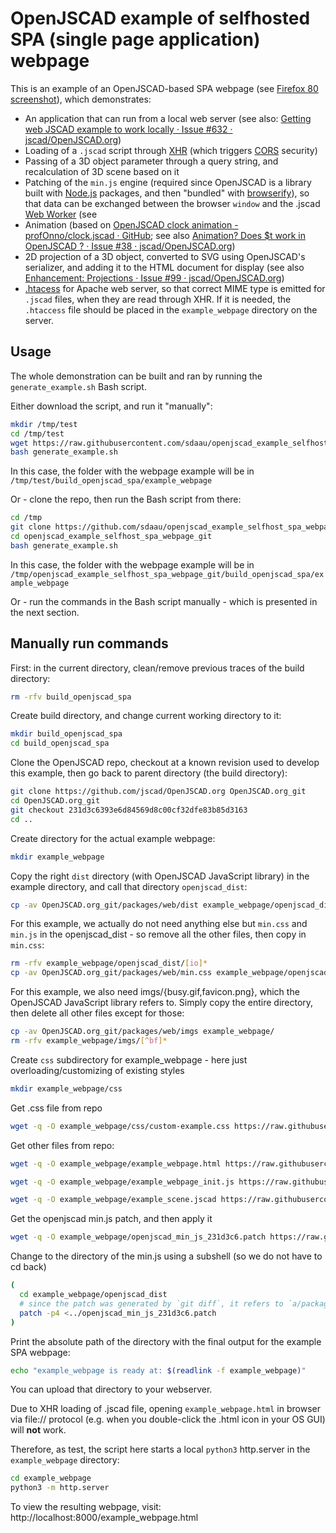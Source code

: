 # OpenJSCAD example of selfhosted SPA (single page application) webpage

This is an example of an OpenJSCAD-based SPA webpage (see [Firefox 80 screenshot](https://github.com/sdaau/openjscad_example_selfhost_spa_webpage/blob/master/_files/spa_screenshot.png)), which demonstrates:

* An application that can run from a local web server (see also: [Getting web JSCAD example to work locally · Issue #632 · jscad/OpenJSCAD.org](https://github.com/jscad/OpenJSCAD.org/issues/632))
* Loading of a `.jscad` script through [XHR](https://en.wikipedia.org/wiki/XMLHttpRequest) (which triggers [CORS](https://en.wikipedia.org/wiki/Cross-origin_resource_sharing) security)
* Passing of a 3D object parameter through a query string, and recalculation of 3D scene based on it
* Patching of the `min.js` engine (required since OpenJSCAD is a library built with [Node.js](https://en.wikipedia.org/wiki/Node.js) packages, and then "bundled" with [browserify](http://browserify.org/)), so that data can be exchanged between the browser `window` and the .jscad [Web Worker](https://developer.mozilla.org/en-US/docs/Web/API/Web_Workers_API/Using_web_workers) (see
* Animation (based on [OpenJSCAD clock animation - profOnno/clock.jscad · GitHub](https://gist.github.com/profOnno/43871c166115540ee8b843a0f769f534); see also [Animation? Does $t work in OpenJSCAD ? · Issue #38 · jscad/OpenJSCAD.org](https://github.com/jscad/OpenJSCAD.org/issues/38))
* 2D projection of a 3D object, converted to SVG using OpenJSCAD's serializer, and adding it to the HTML document for display (see also [Enhancement: Projections · Issue #99 · jscad/OpenJSCAD.org](https://github.com/jscad/OpenJSCAD.org/issues/99))
* [.htacess](https://github.com/sdaau/openjscad_example_selfhost_spa_webpage/blob/master/_files/.htaccess) for Apache web server, so that correct MIME type is emitted for `.jscad` files, when they are read through XHR. If it is needed, the `.htaccess` file should be placed in the `example_webpage` directory on the server.

## Usage

The whole demonstration can be built and ran by running the `generate_example.sh` Bash script.

Either download the script, and run it "manually":

```bash
mkdir /tmp/test
cd /tmp/test
wget https://raw.githubusercontent.com/sdaau/openjscad_example_selfhost_spa_webpage/master/generate_example.sh
bash generate_example.sh
```

In this case, the folder with the webpage example will be in `/tmp/test/build_openjscad_spa/example_webpage`

Or - clone the repo, then run the Bash script from there:

```bash
cd /tmp
git clone https://github.com/sdaau/openjscad_example_selfhost_spa_webpage.git openjscad_example_selfhost_spa_webpage_git
cd openjscad_example_selfhost_spa_webpage_git
bash generate_example.sh
```

In this case, the folder with the webpage example will be in `/tmp/openjscad_example_selfhost_spa_webpage_git/build_openjscad_spa/example_webpage`

Or - run the commands in the Bash script manually - which is presented in the next section.


## Manually run commands

First: in the current directory, clean/remove previous traces of the build directory:

```bash
rm -rfv build_openjscad_spa
```

Create build directory, and change current working directory to it:

```bash
mkdir build_openjscad_spa
cd build_openjscad_spa
```

Clone the OpenJSCAD repo, checkout at a known revision used to develop this example, then go back to parent directory (the build directory):

```bash
git clone https://github.com/jscad/OpenJSCAD.org OpenJSCAD.org_git
cd OpenJSCAD.org_git
git checkout 231d3c6393e6d84569d8c00cf32dfe83b85d3163
cd ..
```

Create directory for the actual example webpage:

```bash
mkdir example_webpage
```

Copy the right `dist` directory (with OpenJSCAD JavaScript library) in the example directory, and call that directory `openjscad_dist`:

```bash
cp -av OpenJSCAD.org_git/packages/web/dist example_webpage/openjscad_dist
```

For this example, we actually do not need anything else but `min.css` and `min.js` in the openjscad_dist - so remove all the other files, then copy in `min.css`:

```bash
rm -rfv example_webpage/openjscad_dist/[io]*
cp -av OpenJSCAD.org_git/packages/web/min.css example_webpage/openjscad_dist/
```

For this example, we also need imgs/{busy.gif,favicon.png}, which the OpenJSCAD JavaScript library refers to.
Simply copy the entire directory, then delete all other files except for those:

```bash
cp -av OpenJSCAD.org_git/packages/web/imgs example_webpage/
rm -rfv example_webpage/imgs/[^bf]*
```

Create `css` subdirectory for example_webpage - here just overloading/customizing of existing styles

```bash
mkdir example_webpage/css
```

Get .css file from repo

```bash
wget -q -O example_webpage/css/custom-example.css https://raw.githubusercontent.com/sdaau/openjscad_example_selfhost_spa_webpage/master/_files/css/custom-example.css
```

Get other files from repo:

```bash
wget -q -O example_webpage/example_webpage.html https://raw.githubusercontent.com/sdaau/openjscad_example_selfhost_spa_webpage/master/_files/example_webpage.html

wget -q -O example_webpage/example_webpage_init.js https://raw.githubusercontent.com/sdaau/openjscad_example_selfhost_spa_webpage/master/_files/example_webpage_init.js

wget -q -O example_webpage/example_scene.jscad https://raw.githubusercontent.com/sdaau/openjscad_example_selfhost_spa_webpage/master/_files/example_scene.jscad
```

Get the openjscad min.js patch, and then apply it

```bash
wget -q -O example_webpage/openjscad_min_js_231d3c6.patch https://raw.githubusercontent.com/sdaau/openjscad_example_selfhost_spa_webpage/master/_files/openjscad_min_js_231d3c6.patch
```

Change to the directory of the min.js using a subshell (so we do not have to cd back)

```bash
(
  cd example_webpage/openjscad_dist
  # since the patch was generated by `git diff`, it refers to `a/packages/web/dist/min.js`, so we will have to use `-p`/`--strip` of `patch` command, to "Strip the smallest prefix containing num leading slashes from each file name found in the patch file"
  patch -p4 <../openjscad_min_js_231d3c6.patch
)
```

Print the absolute path of the directory with the final output for the example SPA webpage:

```bash
echo "example_webpage is ready at: $(readlink -f example_webpage)"
```

You can upload that directory to your webserver.

Due to XHR loading of .jscad file, opening `example_webpage.html`
in browser via file:// protocol (e.g. when you double-click the
.html icon in your OS GUI) will **not** work.

Therefore, as test, the script here starts a local `python3` http.server
in the `example_webpage` directory:

```bash
cd example_webpage
python3 -m http.server
```

To view the resulting webpage, visit: http://localhost:8000/example_webpage.html
